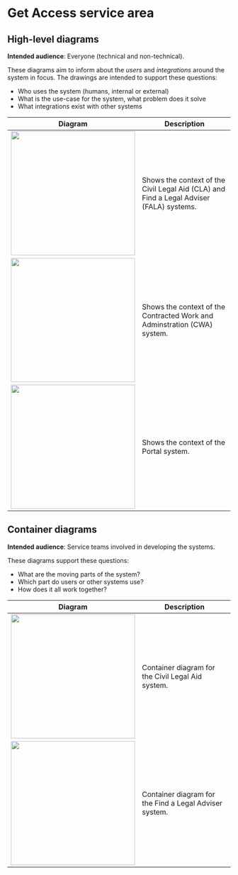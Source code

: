 # Get Access service area

## High-level diagrams

**Intended audience**: Everyone (technical and non-technical).

These diagrams aim to inform about the _users_ and _integrations_ around the system in focus. The drawings are intended
to support these questions:

- Who uses the system (humans, internal or external)
- What is the use-case for the system, what problem does it solve
- What integrations exist with other systems

| Diagram | Description |
| --- | --- |
| <img src="civil-legal-aid-system-landscape.png" width="280"/> | Shows the context of the Civil Legal Aid (CLA) and Find a Legal Adviser (FALA) systems. |
| <img src="cwa-system-context.png" width="280"/> | Shows the context of the Contracted Work and Adminstration (CWA) system. |
| <img src="portal-system-context.png" width="280"/> | Shows the context of the Portal system. |

## Container diagrams

**Intended audience**: Service teams involved in developing the systems.

These diagrams support these questions:

- What are the moving parts of the system?
- Which part do users or other systems use?
- How does it all work together?

| Diagram | Description |
| --- | --- |
| <img src="civil-legal-aid-containers.png" width="280"/> | Container diagram for the Civil Legal Aid system. |
| <img src="find-a-legal-adviser-containers.png" width="280"/> | Container diagram for the Find a Legal Adviser system. |
